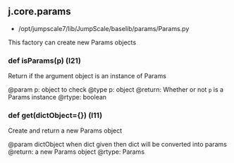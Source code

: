 ## j.core.params

- /opt/jumpscale7/lib/JumpScale/baselib/params/Params.py

This factory can create new Params objects

### def isParams(p) (l21)

Return if the argument object is an instance of Params

@param p: object to check
@type p: object
@return: Whether or not `p` is a Params instance
@rtype: boolean

### def get(dictObject={}) (l11)

Create and return a new Params object

@param dictObject when dict given then dict will be converted into params
@return: a new Params object
@rtype: Params

